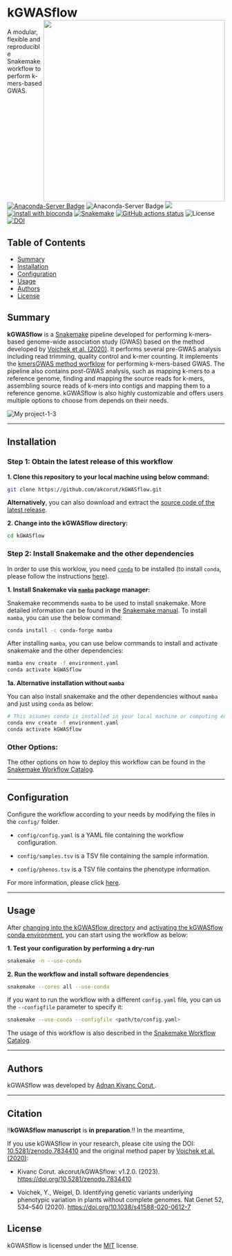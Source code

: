 
# kGWASflow <img align="right" width="420" src="https://user-images.githubusercontent.com/42179487/194161153-cc832e57-dd03-481b-8eed-34cb13ba3097.png">

A modular, flexible and reproducible Snakemake workflow to perform k-mers-based GWAS.

[![Anaconda-Server Badge](https://anaconda.org/bioconda/kgwasflow/badges/version.svg)](https://anaconda.org/bioconda/kgwasflow)
![Anaconda-Server Badge](https://anaconda.org/bioconda/kgwasflow/badges/latest_release_date.svg)
![](https://img.shields.io/github/v/tag/akcorut/kGWASflow?label=version&style=flat-square)
[![install with bioconda](https://img.shields.io/badge/Install%20with-conda-brightgreen.svg?style=flat-square)](https://anaconda.org/bioconda/kgwasflow)
[![Snakemake](https://img.shields.io/badge/snakemake-≥7.25-blue.svg)](https://snakemake.github.io)
[![GitHub actions status](https://github.com/akcorut/kGWASflow/workflows/Tests/badge.svg?branch=main)](https://github.com/akcorut/kGWASflow/actions)
![License](https://img.shields.io/badge/license-MIT-black.svg)
[![DOI](https://zenodo.org/badge/421139649.svg)](https://zenodo.org/badge/latestdoi/421139649)

## Table of Contents

* [Summary](#summary)
* [Installation](#installation)
* [Configuration](#configuration)
* [Usage](#usage)
* [Authors](#authors)
* [License](#license)

## Summary

**kGWASflow** is a [Snakemake](https://snakemake.github.io) pipeline developed for performing k-mers-based genome-wide association study (GWAS) based on the method developed by [Voichek et al. (2020)](https://www.nature.com/articles/s41588-020-0612-7). It performs several pre-GWAS analysis including read trimming, quality control and k-mer counting. It implements the [kmersGWAS method worfklow](https://github.com/voichek/kmersGWAS/blob/master/manual.pdf) for performing k-mers-based GWAS. The pipeline also contains post-GWAS analysis, such as mapping k-mers to a reference genome, finding and mapping the source reads for k-mers, assembling source reads of k-mers into contigs and mapping them to a reference genome. kGWASflow is also highly customizable and offers users multiple options to choose from depends on their needs.

![My project-1-3](https://user-images.githubusercontent.com/42179487/198741149-406abb40-5d1c-4ed0-9a2f-1c6fd9ebed3c.png)

___________

## Installation

### Step 1: Obtain the latest release of this workflow

**1. Clone this repository to your local machine using below command:**

```bash
git clone https://github.com/akcorut/kGWASflow.git
```

**Alternatively**, you can also download and extract the [source code of the latest release](https://github.com/akcorut/kGWASflow/releases).

**2. Change into the kGWASflow directory:**

```bash
cd kGWASflow
```

### Step 2: Install Snakemake and the other dependencies

In order to use this worklow, you need [`conda`](https://docs.conda.io/projects/conda/en/latest/user-guide/install/index.html) to be installed (to install `conda`, please follow the instructions [here](https://docs.conda.io/projects/conda/en/latest/user-guide/install/index.html)).

**1. Install Snakemake via [`mamba`](https://github.com/mamba-org/mamba) package manager:**

Snakemake recommends `mamba` to be used to install snakemake. More detailed information can be found in the [Snakemake manual](https://snakemake.readthedocs.io/en/stable/getting_started/installation.html). To install `mamba`, you can use the below command:

```bash
conda install -c conda-forge mamba
```

After installing `mamba`, you can use below commands to install and activate snakemake and the other dependencies:

```bash
mamba env create -f environment.yaml
conda activate kGWASflow
```

**1a. Alternative installation without `mamba`** 

You can also install snakemake and the other dependencies without `mamba` and just using `conda` as below:

```bash
# This assumes conda is installed in your local machine or computing environment
conda env create -f environment.yaml
conda activate kGWASflow
```

### Other Options: 

The other options on how to deploy this workflow can be found in the [Snakemake Workflow Catalog](https://snakemake.github.io/snakemake-workflow-catalog/?usage=akcorut%2FkGWASflow).

___________

## Configuration

Configure the workflow according to your needs by modifying the files in the `config/` folder.

- `config/config.yaml` is a YAML file containing the workflow configuration.

- `config/samples.tsv` is a TSV file containing the sample information.

- `config/phenos.tsv` is a TSV file contains the phenotype information.

For more information, please click [here](https://github.com/akcorut/kGWASflow/tree/main/config#configuration-settings).

___________

## Usage

After [changing into the kGWASflow directory](https://github.com/akcorut/kGWASflow#step-1-obtain-the-latest-release-of-this-workflow) and [activating the kGWASflow conda environment](https://github.com/akcorut/kGWASflow#step-2-install-snakemake-and-the-other-dependencies), you can start using the workflow as below:

**1. Test your configuration by performing a dry-run**

```bash
snakemake -n --use-conda 
```

**2. Run the workflow and install software dependencies**

```bash
snakemake --cores all --use-conda
```

If you want to run the workflow with a different `config.yaml` file, you can us the `--configfile` parameter to specify it:

```bash
snakemake --use-conda --configfile <path/to/config.yaml>
```

The usage of this workflow is also described in the [Snakemake Workflow Catalog](https://snakemake.github.io/snakemake-workflow-catalog/?usage=akcorut%2FkGWASflow).

___________

## Authors

kGWASflow was developed by [Adnan Kivanc Corut ](https://www.github.com/akcorut).

___________

## Citation

‼️**kGWASflow manuscript** is **in preparation**.‼️ In the meantime,

If you use kGWASflow in your research, please cite using the DOI: [10.5281/zenodo.7834410](https://doi.org/10.5281/zenodo.7834410) and the original method paper by [Voichek et al. (2020)](https://www.nature.com/articles/s41588-020-0612-7):

* Kivanc Corut. akcorut/kGWASflow: v1.2.0. (2023). https://doi.org/10.5281/zenodo.7834410  

* Voichek, Y., Weigel, D. Identifying genetic variants underlying phenotypic variation in plants without complete genomes. Nat Genet 52, 534–540 (2020). https://doi.org/10.1038/s41588-020-0612-7

## License
kGWASflow is licensed under the [MIT](LICENSE.md) license.
